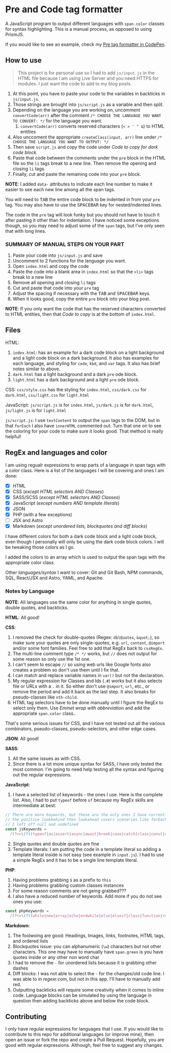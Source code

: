 # Pre and Code tag formatter

A JavaScript program to output different languages with `span.color` classes for syntax highlighting. This is a manual process, as opposed to using PrismJS.

If you would like to see an example, check my [Pre tag formatter in CodePen](https://codepen.io/jim-kernicky/pen/KKQebjW).

## How to use

> This project is for personal use so I had to add `js/input.js` in the HTML file because I am using Live Server and you need HTTPS for modules. I just want the code to add to my blog posts.

1. At this point, you have to paste your code to the variables in backticks in `js/input.js`.
1. Those strings are brought into `js/script.js` as a variable and then split.
1. Depending on the language you are working on, uncomment `convertCode(arr)` after the comment `/* CHOOSE THE LANGUAGE YOU WANT TO CONVERT: */` for the language you want.
   1. `convertCode(arr)` converts reserved characters (`< > ' " &`) to HTML entities
1. Also unccoment the appropriate `createClass(input, arr)` line under `/* CHOOSE THE LANGUAGE YOU WANT TO OUTPUT: */`
1. Then save `script.js` and copy the code under _Code to copy for dark code block_.
1. Paste that code between the comments under the `pre` block in the HTML file so the `li` tags break to a new line. Then remove the opening and closing `li` tags.
1. Finally, cut and paste the remaining code into your `pre` block.

**NOTE**: I added `data-` attributes to indicate each line number to make it easier to see each new line among all the span tags.

You will need to <kbd>TAB</kbd> the entire code block to be indented in from your `pre` tag. You may also have to use the <kbd>SPACEBAR</kbd> key for nested/indented lines.

The code in the `pre` tag will look funky but you should not have to touch it after pasting it other than for indentation. I have noticed some exceptions though, so you may need to adjust some of the `span` tags, but I've only seen that with long lines.

### SUMMARY OF MANUAL STEPS ON YOUR PART

1. Paste your code into `js/input.js` and save
1. Uncomment to 2 functions for the language you want.
1. Open `index.html` and copy the code
1. Paste the code into a blank area in `index.html` so that the `<li>` tags break to a new line
1. Remove all opening and closing `li` tags
1. Cut and paste that code into your `pre` tag
1. Adjust the spacing if necessary with the <kbd>TAB</kbd> and <kbd>SPACEBAR</kbd> keys.
1. When it looks good, copy the entire `pre` block into your blog post.

**NOTE**: If you only want the code that has the reserved characters converted to HTML entities, then that _Code to copy_ is at the bottom of `index.html`.

## Files

HTML:

1. `index.html`: has an example for a dark code block on a light background and a light code block on a dark background. It also has examples for each language, and styling for `code`, `kbd`, and `var` tags. It also has brief notes similar to above.
1. `dark.html` has a light background and a dark `pre` ode block.
1. `light.html` has a dark background and a light `pre` ode block.

CSS: `css/style.css` has the styling for `index.html`, `css/dark.css` for `dark.html`, `css/light.css` for `light.html`

JavaScript: `js/script.js` is for `index.html`, `js/dark.js` is for `dark.html`, `js/light.js` is for `light.html`

`js/script.js`: I use `textContent` to output the `span` tags to the DOM, but in that `forEach` I also have `innerHTML` commented out. Turn that one on to see the coloring for your code to make sure it looks good. That method is really helpful!

## RegEx and languages and color

I am using regualr expressions to wrap parts of a language in span tags with a color class. Here is a list of the languages I will be covering and ones I am done:

- [x] HTML
- [x] CSS (_except HTML selectors AND Classes_)
- [x] SASS/SCSS (_except HTML selectors AND Classes_)
- [x] JavaScript (_except numbers AND template literals_)
- [x] JSON
- [x] PHP (with a few exceptions)
- [ ] JSX and Astro
- [x] Markdown (_except unordered lists, blockquotes and diff blocks_)

I have different colors for both a dark code block and a light code block, even though I personally will only be using the dark code block colors. I will be tweaking those colors as I go.

I added the colors to an array which is used to output the span tags with the appropriate color class.

Other _languages/syntax_ I want to cover: Git and Git Bash, NPM commands, SQL, React/JSX and Astro, YAML, and Apache.

### Notes by Language

**NOTE**: All languages use the same color for anything in single quotes, double quotes, and backticks.

**HTML**: All good!

**CSS**:

1. I removed the check for double-quotes (Regex: `dblQuotes`, `&quot;`), so make sure your quotes are only single-quotes, e.g. `url`, `content`, `@import` and/or some font families. Feel free to add that RegEx back to `cssRegEx`.
1. The multi-line comment type `/* */` works, but `//` does not output for some reason so only use the 1st one.
1. I can't seem to escape `//` so using web urls like Google fonts also creates a problem so don't use them until I fix that.
1. I can match and replace variable names in `var()` but not the declaration.
1. My regular expression for Classes and Ids (`.#`) works but it also selects file or URLs with a `.` in it. So either don't use `@import`, `url`, etc., or remove the period and add it back as the last step. It also breaks for pseudo-classes like `nth-child`.
1. HTML tag selectors have to be done manually until I figure the RegEx to select only them. Use _Emmet wrap with abbreviation_ and add the appropriate `span.color` class..

That's some serious issues for CSS, and I have not tested out all the various combinators, pseudo-classes, pseudo-selectors, and other edge cases.

**JSON**: All good!

**SASS**:

1. All the same issues as with CSS.
1. Since there is a lot more unique syntax for SASS, I have only tested the most common. I'm going to need help testing all the syntax and figuring out the regular expressions.

**JavaScript**:

1. I have a selected list of keywords - the ones I use. Here is the complete list. Also, I had to put `typeof` before `of` because my RegEx skills are intermediate at best:

```js
// There are more keywords, but these are the only ones I have currently used
// the positive lookbehind then lookahead covers scenarios like forEach with the keeyword for but not if you have a keyword in a string with a space on either side
// I left off null and undefined
const jsKeywords =
  /(?<=\(?)(typeof|as|assert|async|await|break|case|catch|class|const|continue|debugger|default|delete|do|else|enum|extends|finally|for|from|function|get|if|implements|import|in|instanceof|interface|let|new|of|package|private|protected|public|return|set|static|super|switch|throw|try|var|void|whilewith|yield)(?=\s)/g;
```

2. Single quotes and double quotes are fine
3. Template literals: I am putting the code in a template literal so adding a template literal inside is not easy (see example in `input.js`). I had to use a simple RegEx and it has to be a single line template literal.

**PHP**:

1. Having problems grabbing `$` as a prefix to `this`
1. Having problems grabbing custom classes instances
1. For some reason comments are not geing grabbed???
1. I also have a reduced number of keywords. Add more if you do not see ones you use:

```js
const phpKeywords =
  /(?<=\(?)(while|new|array|echo|endwhile|else|elseif|class|function|return|break|catch|continue|default|endfor|endforeach|enum|eval|exit|extends|final|finally|foreach|instanceof|insteadof|match|namespace|require|static|switch|throw|try)(?=\s)/g;
```

**Markdown**:

1. The foolwoing are good: Headings, Images, links, footnotes, HTML tags, and ordered lists
1. Blockquotes issue: you can alphanumeric (`\w`) characters but not other characters. This one may have to manually have `span.green` is you have quotes inside or any other non word char
1. I had to remove the `-` for unordered lists because it is grabbing other dashes
1. Diff blocks: I was not able to select the `-` for the changes/old code line. I was able to in _regexr.com_, but not in this app. I'll have to manually add red.
1. Outputting backticks will require some creativity when it comes to inline code. Language blocks can be simulated by using the language in question then adding backticks above and below the code block.

## Contributing

I only have regular expressions for languages that I use. If you would like to contribute to this repo for additional languages (or improve mine), then open an issue or fork the repo and create a Pull Request. Hopefully, you are good with regular expressions. Although, feel free to suggest any changes.
